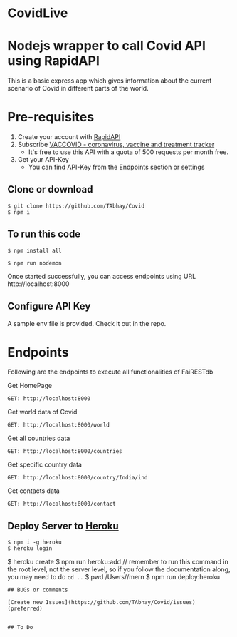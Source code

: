 # CovidLive
# Nodejs wrapper to call Covid API  using RapidAPI 
This is a basic express app which gives information about the current scenario of Covid in different parts of the
world. 

# Pre-requisites
1. Create your account with [RapidAPI](https://rapidapi.com) 
2. Subscribe [VACCOVID - coronavirus, vaccine and treatment tracker](https://rapidapi.com/vaccovidlive-vaccovidlive-default/api/vaccovid-coronavirus-vaccine-and-treatment-tracker)
    - It's free to use this API with a quota of 500 requests per month free.
3. Get your API-Key  
    - You can find API-Key from the Endpoints section or settings
## Clone or download
```terminal
$ git clone https://github.com/TAbhay/Covid
$ npm i
``` 
## To run this code
   ```terminal 
   $ npm install all

   $ npm run nodemon

   ```

Once started successfully, you can access endpoints using URL http://localhost:8000

## Configure API Key
A sample env file is provided. Check it out in the repo.
# Endpoints
Following are the endpoints to execute all functionalities of FaiRESTdb

Get HomePage 

    GET: http://localhost:8000

Get world data of Covid

    GET: http://localhost:8000/world
    
Get all countries data

    GET: http://localhost:8000/countries

Get specific country data

    GET: http://localhost:8000/country/India/ind

Get contacts data

    GET: http://localhost:8000/contact

## Deploy Server to [Heroku](https://dashboard.heroku.com/)
```terminal
$ npm i -g heroku
$ heroku login
```
$ heroku create
$ npm run heroku:add <your-super-amazing-heroku-app>
// remember to run this command in the root level, not the server level, so if you follow the documentation along, you may need to do `cd ..`
$ pwd
/Users/<your-name>/mern
$ npm run deploy:heroku
```
## BUGs or comments

[Create new Issues](https://github.com/TAbhay/Covid/issues) (preferred)


## To Do
 

